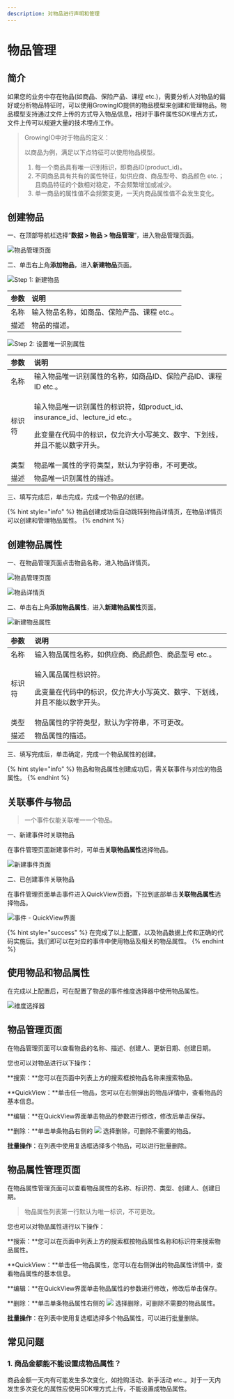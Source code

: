 ```yaml
---
description: 对物品进行声明和管理
---
```


# 物品管理

## 简介

如果您的业务中存在物品\(如商品、保险产品、课程 etc.\)，需要分析人对物品的偏好或分析物品特征时，可以使用GrowingIO提供的物品模型来创建和管理物品。物品模型支持通过文件上传的方式导入物品信息，相对于事件属性SDK埋点方式，文件上传可以规避大量的技术埋点工作。

> GrowingIO中对于物品的定义：
>
> 以商品为例，满足以下点特征可以使用物品模型。
>
> 1. 每一个商品具有唯一识别标识，即商品ID\(product\_id\)。
> 2. 不同商品具有共有的属性特征，如供应商、商品型号、商品颜色 etc.；且商品特征的个数相对稳定，不会频繁增加或减少。
> 3. 单一商品的属性值不会频繁变更，一天内商品属性值不会发生变化。

## 创建物品

一、在顶部导航栏选择“**数据 &gt; 物品 &gt; 物品管理**“，进入物品管理页面。

![&#x7269;&#x54C1;&#x7BA1;&#x7406;&#x9875;&#x9762;](../../../.gitbook/assets/image%20%288%29.png)

二、单击右上角**添加物品**，进入**新建物品**页面。

![Step 1: &#x65B0;&#x5EFA;&#x7269;&#x54C1;](../../../.gitbook/assets/image%20%281%29.png)

| 参数 | 说明 |
| :--- | :--- |
| 名称 | 输入物品名称，如商品、保险产品、课程 etc.。 |
| 描述 | 物品的描述。 |

![Step 2: &#x8BBE;&#x7F6E;&#x552F;&#x4E00;&#x8BC6;&#x522B;&#x5C5E;&#x6027;](../../../.gitbook/assets/image%20%2818%29.png)

<table>
  <thead>
    <tr>
      <th style="text-align:left">&#x53C2;&#x6570;</th>
      <th style="text-align:left">&#x8BF4;&#x660E;</th>
    </tr>
  </thead>
  <tbody>
    <tr>
      <td style="text-align:left">&#x540D;&#x79F0;</td>
      <td style="text-align:left">&#x8F93;&#x5165;&#x7269;&#x54C1;&#x552F;&#x4E00;&#x8BC6;&#x522B;&#x5C5E;&#x6027;&#x7684;&#x540D;&#x79F0;&#xFF0C;&#x5982;&#x5546;&#x54C1;ID&#x3001;&#x4FDD;&#x9669;&#x4EA7;&#x54C1;ID&#x3001;&#x8BFE;&#x7A0B;ID
        etc.&#x3002;</td>
    </tr>
    <tr>
      <td style="text-align:left">&#x6807;&#x8BC6;&#x7B26;</td>
      <td style="text-align:left">
        <p>&#x8F93;&#x5165;&#x7269;&#x54C1;&#x552F;&#x4E00;&#x8BC6;&#x522B;&#x5C5E;&#x6027;&#x7684;&#x6807;&#x8BC6;&#x7B26;&#xFF0C;&#x5982;product_id&#x3001;insurance_id&#x3001;lecture_id
          etc.&#x3002;</p>
        <p>&#x6B64;&#x53D8;&#x91CF;&#x5728;&#x4EE3;&#x7801;&#x4E2D;&#x7684;&#x6807;&#x8BC6;&#xFF0C;&#x4EC5;&#x5141;&#x8BB8;&#x5927;&#x5C0F;&#x5199;&#x82F1;&#x6587;&#x3001;&#x6570;&#x5B57;&#x3001;&#x4E0B;&#x5212;&#x7EBF;&#xFF0C;&#x5E76;&#x4E14;&#x4E0D;&#x80FD;&#x4EE5;&#x6570;&#x5B57;&#x5F00;&#x5934;&#x3002;</p>
      </td>
    </tr>
    <tr>
      <td style="text-align:left">&#x7C7B;&#x578B;</td>
      <td style="text-align:left">&#x7269;&#x54C1;&#x552F;&#x4E00;&#x5C5E;&#x6027;&#x7684;&#x5B57;&#x7B26;&#x7C7B;&#x578B;&#xFF0C;&#x9ED8;&#x8BA4;&#x4E3A;&#x5B57;&#x7B26;&#x4E32;&#xFF0C;&#x4E0D;&#x53EF;&#x66F4;&#x6539;&#x3002;</td>
    </tr>
    <tr>
      <td style="text-align:left">&#x63CF;&#x8FF0;</td>
      <td style="text-align:left">&#x7269;&#x54C1;&#x552F;&#x4E00;&#x8BC6;&#x522B;&#x5C5E;&#x6027;&#x7684;&#x63CF;&#x8FF0;&#x3002;</td>
    </tr>
  </tbody>
</table>三、填写完成后，单击完成，完成一个物品的创建。

{% hint style="info" %}
物品创建成功后自动跳转到物品详情页，在物品详情页可以创建和管理物品属性。
{% endhint %}

## 创建物品属性

一、在物品管理页面点击物品名称，进入物品详情页。

![&#x7269;&#x54C1;&#x7BA1;&#x7406;&#x9875;&#x9762;](../../../.gitbook/assets/image%20%2842%29.png)

![&#x7269;&#x54C1;&#x8BE6;&#x60C5;&#x9875;](../../../.gitbook/assets/image%20%28115%29.png)

二、单击右上角**添加物品属性**，进入**新建物品属性**页面。

![&#x65B0;&#x5EFA;&#x7269;&#x54C1;&#x5C5E;&#x6027;](../../../.gitbook/assets/image%20%287%29.png)

<table>
  <thead>
    <tr>
      <th style="text-align:left">&#x53C2;&#x6570;</th>
      <th style="text-align:left">&#x8BF4;&#x660E;</th>
    </tr>
  </thead>
  <tbody>
    <tr>
      <td style="text-align:left">&#x540D;&#x79F0;</td>
      <td style="text-align:left">&#x8F93;&#x5165;&#x7269;&#x54C1;&#x5C5E;&#x6027;&#x540D;&#x79F0;&#xFF0C;&#x5982;&#x4F9B;&#x5E94;&#x5546;&#x3001;&#x5546;&#x54C1;&#x989C;&#x8272;&#x3001;&#x5546;&#x54C1;&#x578B;&#x53F7;
        etc.&#x3002;</td>
    </tr>
    <tr>
      <td style="text-align:left">&#x6807;&#x8BC6;&#x7B26;</td>
      <td style="text-align:left">
        <p>&#x8F93;&#x5165;&#x5C5E;&#x54C1;&#x5C5E;&#x6027;&#x6807;&#x8BC6;&#x7B26;&#x3002;</p>
        <p>&#x6B64;&#x53D8;&#x91CF;&#x5728;&#x4EE3;&#x7801;&#x4E2D;&#x7684;&#x6807;&#x8BC6;&#xFF0C;&#x4EC5;&#x5141;&#x8BB8;&#x5927;&#x5C0F;&#x5199;&#x82F1;&#x6587;&#x3001;&#x6570;&#x5B57;&#x3001;&#x4E0B;&#x5212;&#x7EBF;&#xFF0C;&#x5E76;&#x4E14;&#x4E0D;&#x80FD;&#x4EE5;&#x6570;&#x5B57;&#x5F00;&#x5934;&#x3002;</p>
      </td>
    </tr>
    <tr>
      <td style="text-align:left">&#x7C7B;&#x578B;</td>
      <td style="text-align:left">&#x7269;&#x54C1;&#x5C5E;&#x6027;&#x7684;&#x5B57;&#x7B26;&#x7C7B;&#x578B;&#xFF0C;&#x9ED8;&#x8BA4;&#x4E3A;&#x5B57;&#x7B26;&#x4E32;&#xFF0C;&#x4E0D;&#x53EF;&#x66F4;&#x6539;&#x3002;</td>
    </tr>
    <tr>
      <td style="text-align:left">&#x63CF;&#x8FF0;</td>
      <td style="text-align:left">&#x7269;&#x54C1;&#x5C5E;&#x6027;&#x7684;&#x63CF;&#x8FF0;&#x3002;</td>
    </tr>
  </tbody>
</table>三、填写完成后，单击确定，完成一个物品属性的创建。

{% hint style="info" %}
物品和物品属性创建成功后，需关联事件与对应的物品属性。
{% endhint %}

## 关联事件与物品

> 一个事件仅能关联唯一一个物品。

一、新建事件时关联物品

在事件管理页面新建事件时，可单击**关联物品属性**选择物品。

![&#x65B0;&#x5EFA;&#x4E8B;&#x4EF6;&#x9875;&#x9762;](../../../.gitbook/assets/image%20%28103%29.png)

二、已创建事件关联物品

在事件管理页面单击事件进入QuickView页面，下拉到底部单击**关联物品属性**选择物品。

![&#x4E8B;&#x4EF6; - QuickView&#x754C;&#x9762;](../../../.gitbook/assets/image%20%2833%29.png)

{% hint style="success" %}
在完成了以上配置，以及物品数据上传和正确的代码实施后。我们即可以在对应的事件中使用物品及相关的物品属性。
{% endhint %}

## 使用物品和物品属性

在完成以上配置后，可在配置了物品的事件维度选择器中使用物品属性。

![&#x7EF4;&#x5EA6;&#x9009;&#x62E9;&#x5668;](../../../.gitbook/assets/image%20%2896%29.png)

## 物品管理页面

在物品管理页面可以查看物品的名称、描述、创建人、更新日期、创建日期。

您也可以对物品进行以下操作：

**搜索：**您可以在页面中列表上方的搜索框按物品名称来搜索物品。

**QuickView：**单击任一物品，您可以在右侧弹出的物品详情中，查看物品的基本信息。

**编辑：**在QuickView界面单击物品的参数进行修改，修改后单击保存。

**删除：**单击单条物品右侧的 ![](https://docs.growingio.com/.gitbook/assets/-Lo08UtW7H58ehFKeZ4g-LsycTyZaItbL8_Wigcx-LsyfkaafJ-8X2utJ9BbE782B9E782B9E782B9.png) 选择删除，可删除不需要的物品。

**批量操作**：在列表中使用复选框选择多个物品，可以进行批量删除。

## 物品属性管理页面

在物品属性管理页面可以查看物品属性的名称、标识符、类型、创建人、创建日期。

> 物品属性列表第一行默认为唯一标识，不可更改。

您也可以对物品属性进行以下操作：

**搜索：**您可以在页面中列表上方的搜索框按物品属性名称和标识符来搜索物品属性。

**QuickView：**单击任一物品属性，您可以在右侧弹出的物品属性详情中，查看物品属性的基本信息。

**编辑：**在QuickView界面单击物品属性的参数进行修改，修改后单击保存。

**删除：**单击单条物品属性右侧的 ![](https://docs.growingio.com/.gitbook/assets/-Lo08UtW7H58ehFKeZ4g-LsycTyZaItbL8_Wigcx-LsyfkaafJ-8X2utJ9BbE782B9E782B9E782B9.png) 选择删除，可删除不需要的物品属性。

**批量操作**：在列表中使用复选框选择多个物品属性，可以进行批量删除。

## 常见问题

### 1. 商品金额能不能设置成物品属性？

商品金额一天内有可能发生多次变化，如抢购活动、新手活动 etc.。对于一天内发生多次变化的属性应使用SDK埋方式上传，不能设置成物品属性。

